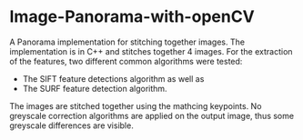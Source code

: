 # Image-Panorama-with-openCV
A Panorama implementation for stitching together images. The implementation is in C++ and stitches together 4 images. 
For the extraction of the features, two different common algorithms were tested:
* The SIFT feature detections algorithm as well as 
* The SURF feature detection algorithm. 

The images are stitched together using the mathcing keypoints. No greyscale correction algorithms are applied on the output image, thus some greyscale differences are visible. 
